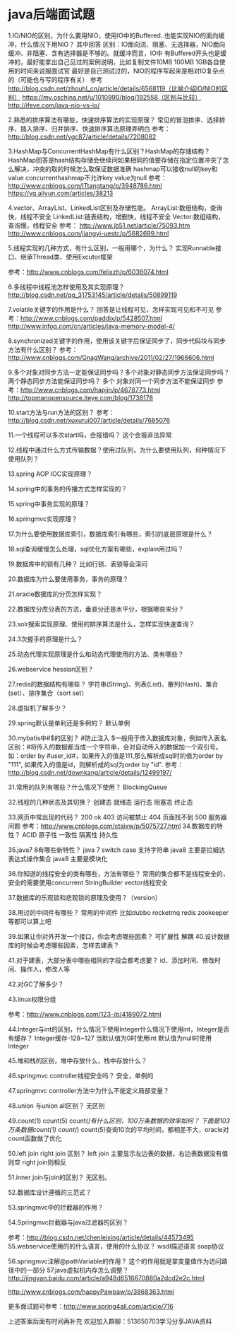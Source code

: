 # java后端面试题

1.IO/NIO的区别，为什么要用NIO，使用IO中的Buffered..也能实现NIO的面向缓冲，什么情况下用NIO？
其中回答 区别：IO面向流、阻塞、无选择器，NIO面向缓冲、非阻塞、含有选择器是不够的。就缓冲而言，IO中
有Buffered开头也是缓冲的，最好能拿出自己见过的案例说明，比如复制文件10MB 100MB 1GB各自使用的时间来说服面试官
最好是自己测试过的，NIO的程序写起来是相对IO复杂点的（可能也与写的程序有关）
参考
http://blog.csdn.net/zhouhl_cn/article/details/6568119（比喻介绍IO/NIO的区别）
https://my.oschina.net/u/1010990/blog/192558（区别与比较）
http://ifeve.com/java-nio-vs-io/

2.熟悉的排序算法有哪些，快速排序算法的实现原理？
常见的冒泡排序、选择排序、插入排序、归并排序、快速排序算法原理弄明白
参考：http://blog.csdn.net/ygc87/article/details/7208082

3.HashMap与ConcurrentHashMap有什么区别？HashMap的存储结构？
HashMap回答是hash结构存储会继续问如果相同的值要存储在指定位置冲突了怎么解决，冲突的取的时候怎么取保证数据准确
hashmap可以接收null的key和value
concurrenthashmap不允许key value为null
参考：http://www.cnblogs.com/ITtangtang/p/3948786.html
https://yq.aliyun.com/articles/38213

4.vector、ArrayList、LinkedList区别及存储性能。
ArrayList:数组结构，查询快，线程不安全
LinkedList:链表结构，增删快，线程不安全
Vector:数组结构，查询慢，线程安全
参考：
http://www.jb51.net/article/75093.htm
http://www.cnblogs.com/jiangyi-uestc/p/5682699.html

5.线程实现的几种方式，有什么区别，一般用哪个，为什么？
实现Runnable接口、继承Thread类、使用Excutor框架

参考：http://www.cnblogs.com/felixzh/p/6036074.html

6.多线程中线程池怎样使用及其实现原理？
http://blog.csdn.net/qq_31753145/article/details/50899119

7.volatile关键字的作用是什么？
回答是让线程可见，怎样实现可见和不可见
参考：http://www.cnblogs.com/paddix/p/5428507.html
http://www.infoq.com/cn/articles/java-memory-model-4/

8.synchronized关键字的作用，使用该关键字后保证同步了，同步代码块与同步方法有什么区别？
参考：http://www.cnblogs.com/GnagWang/archive/2011/02/27/1966606.html

9.多个对象对同步方法一定能保证同步吗？多个对象对静态同步方法保证同步吗？两个静态同步方法能保证同步吗？
多个 对象对同一个同步方法不能保证同步
参考：http://www.cnblogs.com/hapjin/p/4678773.html
http://topmanopensource.iteye.com/blog/1738178

10.start方法与run方法的区别？
参考：http://blog.csdn.net/xuxurui007/article/details/7685076

11.一个线程可以多次start吗，会报错吗？
这个会报非法异常





12.线程中通过什么方式传输数据？使用过队列，为什么要使用队列，何种情况下使用队列？

13.spring AOP IOC实现原理？

14.spring中的事务的传播方式怎样实现的？

15.spring中事务实现的原理？

16.springmvc实现原理？

17.为什么要使用数据库索引，数据库索引有哪些，索引的底层原理是什么？

18.sql查询缓慢怎么处理，sql优化方案有哪些，explain用过吗？

19.数据库中的锁有几种？
比如行锁、表锁等会深问

20.数据库为什么要使用事务，事务的原理？

21.oracle数据库的分页怎样实现？


22.数据库分库分表的方法，垂直分还是水平分，根据哪些来分？

23.solr搜索实现原理、使用的排序算法是什么，怎样实现快速查询？

24.3次握手的原理是什么？

25.动态代理实现原理是什么和动态代理使用的方法、类有哪些？

26.webservice hessian区别？

27.redis的数据结构有哪些？
字符串(String)、列表(List)、散列(Hash)、集合(set）、排序集合（sort set）

28.虚拟机了解多少？

29.spring默认是单利还是多例的？
默认单例

30.mybatis中#$的区别？
#防止注入 $一般用于传入数据库对象，例如传入表名. 
区别：#将传入的数据都当成一个字符串，会对自动传入的数据加一个双引号。如：order by #user_id#，如果传入的值是111,那么解析成sql时的值为order by "111", 如果传入的值是id，则解析成的sql为order by "id".
参考：http://blog.csdn.net/downkang/article/details/12499197/

31.常用的队列有哪些？什么情况下使用？
BlockingQueue 

32.线程的几种状态及其切换？
创建态 就绪态 运行态 阻塞态 终止态

33.网页中常出现的代码？
200 ok 
403 访问被禁止 
404 页面找不到 
500 服务器问题
参考：http://www.cnblogs.com/ctaixw/p/5075727.html
34.数据库的特性？
ACID 原子性 一致性 隔离性 持久性


35.java7 8有哪些新特性？
java 7 switch case 支持字符串
java8 主要是拉姆达表达式操作集合
java9 主要是模块化

36.你知道的线程安全的类有哪些，方法有哪些？
常用的集合都不是线程安全的，安全的需要使用concurrent
StringBuilder vector线程安全

37.数据库的乐观锁和悲观锁的原理及使用？（version）

38.用过的中间件有哪些？
常用的中间件 比如dubbo rocketmq redis zookeeper 等都可以算上吧

39.如果让你对外开发一个接口，你会考虑哪些因素？
可扩展性  解耦
40.设计数据库的时候会考虑哪些因素，怎样去建表？

41.对于建表，大部分表中哪些相同的字段会都考虑要？
id、添加时间、修改时间、操作人，修改人等


42.对GC了解多少？

43.linux权限分组

参考：http://www.cnblogs.com/123-/p/4189072.html<br> 

44.Integer与int的区别，什么情况下使用Integer什么情况下使用int，Integer是否有缓存？
Integer缓存-128~127
当默认值为0时使用int
默认值为null时使用Integer

45.堆和栈的区别，堆中存放什么，栈中存放什么？

46.springmvc controller线程安全吗？
安全，单例的

47.springmvc controller方法中为什么不能定义局部变量？

48.union 与union all区别？
无区别

49.count(1) count(5) count(*)有什么区别，100万条数据的效率如何？
下面是103万条数据count(1) count(*) count(5)查询10次的平均时间，都相差不大，oracle对count函数做了优化


50.left join right join 区别？
left join 主要显示左边表的数据，右边表数据没有值则空
right join则相反

51.inner join与join的区别？
无区别。

52.数据库设计遵循的三范式？

53.springmvc中的拦截器的作用？

54.Springmvc拦截器与java过滤器的区别？

参考：http://blog.csdn.net/chenleixing/article/details/44573495
55.webservice使用的的什么语言，使用的什么协议？
wsdl描述语言 soap协议

56.springmvc注解@pathVariable的作用？
这个的作用就是拿变量值作为访问路径中的一部分
57.java虚拟机内存怎么调整？
http://jingyan.baidu.com/article/a948d6516670880a2dcd2e2c.html

http://www.cnblogs.com/happyPawpaw/p/3868363.html

更多面试题可参考：http://www.spring4all.com/article/716

上述答案后面有时间再补充
欢迎加入群聊：513650703学习分享JAVA资料
